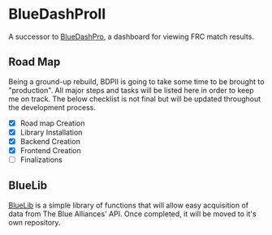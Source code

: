 # BlueDashProⅡ

A successor to [BlueDashPro](https://github.com/sykeben/BlueDashPro), a dashboard for viewing FRC match results.

## Road Map

Being a ground-up rebuild, BDPII is going to take some time to be brought to "production". All major steps and tasks will be listed here in order to keep me on track. The below checklist is not final but will be updated throughout the development process.

- [x]  Road map Creation
- [x]  Library Installation
- [x]  Backend Creation
- [x]  Frontend Creation
- [ ]  Finalizations

## BlueLib

[BlueLib](backend/bluelib.js) is a simple library of functions that will allow easy acquisition of data from The Blue Alliances' API. Once completed, it will be moved to it's own repository.
